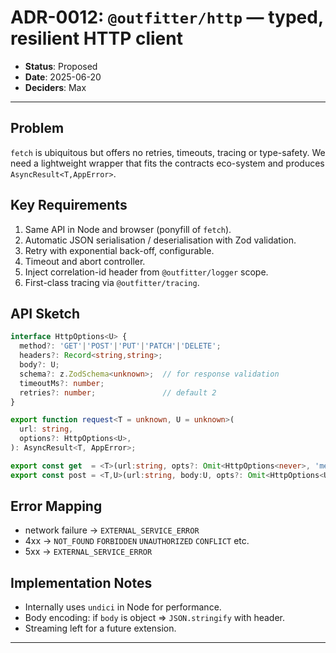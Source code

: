 # ADR-0012: `@outfitter/http` — typed, resilient HTTP client

- **Status**: Proposed
- **Date**: 2025-06-20
- **Deciders**: Max

---

## Problem

`fetch` is ubiquitous but offers no retries, timeouts, tracing or type-safety. We need a lightweight wrapper that fits the contracts eco-system and produces `AsyncResult<T,AppError>`.

## Key Requirements

1. Same API in Node and browser (ponyfill of `fetch`).
2. Automatic JSON serialisation / deserialisation with Zod validation.
3. Retry with exponential back-off, configurable.
4. Timeout and abort controller.
5. Inject correlation-id header from `@outfitter/logger` scope.
6. First-class tracing via `@outfitter/tracing`.

## API Sketch

```ts
interface HttpOptions<U> {
  method?: 'GET'|'POST'|'PUT'|'PATCH'|'DELETE';
  headers?: Record<string,string>;
  body?: U;
  schema?: z.ZodSchema<unknown>;  // for response validation
  timeoutMs?: number;
  retries?: number;               // default 2
}

export function request<T = unknown, U = unknown>(
  url: string,
  options?: HttpOptions<U>,
): AsyncResult<T, AppError>;

export const get  = <T>(url:string, opts?: Omit<HttpOptions<never>, 'method'|'body'>) => request<T>(url,{...opts,method:'GET'});
export const post = <T,U>(url:string, body:U, opts?: Omit<HttpOptions<U>,'method'|'body'>) => request<T,U>(url,{...opts,method:'POST',body});
```

## Error Mapping

* network failure → `EXTERNAL_SERVICE_ERROR`
* 4xx → `NOT_FOUND` `FORBIDDEN` `UNAUTHORIZED` `CONFLICT` etc.
* 5xx → `EXTERNAL_SERVICE_ERROR`

## Implementation Notes

* Internally uses `undici` in Node for performance.
* Body encoding: if `body` is object ⇒ `JSON.stringify` with header.
* Streaming left for a future extension.

---

